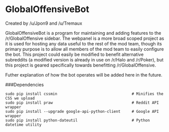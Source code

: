 GlobalOffensiveBot
==================

Created by /u/Jpon9 and /u/Tremaux

GlobalOffensiveBot is a program for maintaining and adding features to the /r/GlobalOffensive sidebar.  The webpanel is a more broad scoped project as it is used for hosting any data useful to the rest of the mod team, though its primary purpose is to allow all members of the mod team to easily configure the bot.  This project could easily be modified to benefit alternative subreddits (a modified version is already in use on /r/Halo and /r/Poker), but this project is geared specifically towards benefitting /r/GlobalOffensive.

Futher explanation of how the bot operates will be added here in the future.

###Dependencies

    sudo pip install cssmin									# Minifies the CSS we upload
    sudo pip install praw									# Reddit API wrapper
    sudo pip install --upgrade google-api-python-client		# Google API wrapper
    sudo pip install python-dateutil						# Python datetime utility